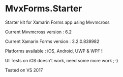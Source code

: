 # MvxForms.Starter
Starter kit for Xamarin Forms app using Mvvmcross  

Current Mvvmcross version : 6.2 <p>
Current Xamarin Forms version : 3.2.0.839982

Platforms available : iOS, Android, UWP & WPF !

UI Tests on iOS doesn't work, need some more work ;-)

Tested on VS 2017
